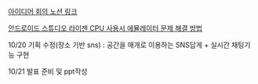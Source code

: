
[아이디어 회의 노션 링크](https://www.notion.so/10-12-117dd4185b924b56a0ef88cc84117d1d)

[안드로이드 스튜디오 라이젠 CPU 사용시 에뮬레이터 문제 해결 방법](https://velog.io/@qkrtnfks128/Android-StudioAMD-CPU%EC%97%90%EC%84%9C-4294967201%EC%98%A4%EB%A5%98-%ED%95%B4%EA%B2%B0%ED%95%98%EA%B8%B0)

10/20 기획 수정(장소 기반 sns) : 공간을 매개로 이용하는 SNS답게 + 실시간 채팅기능 구현

10/21 발표 준비 및 ppt작성